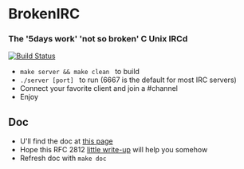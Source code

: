 # BrokenIRC
### The '5days work' 'not so broken' C Unix IRCd
[![Build Status](https://travis-ci.org/trevisg/PSU_myirc_2017BrokenStuffisBack.svg?branch=master)](https://travis-ci.org/trevisg/PSU_myirc_2017BrokenStuffisBack)

- ```make server && make clean ``` to build
- ```./server [port] ``` to run (6667 is the default for most IRC servers)
- Connect your favorite client and join a #channel
- Enjoy

## Doc

- U'll find the doc at [this page](https://trevisg.github.io/PSU_myirc_2017BrokenStuffisBack)
- Hope this RFC 2812 [little write-up](https://github.com/trevisg/PSU_myirc_2017BrokenStuffisBack/blob/master/bonus/RFC2812Markdown.md) will help you somehow
- Refresh doc with ```make doc```
